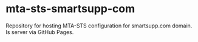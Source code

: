 # mta-sts-smartsupp-com
Repository for hosting MTA-STS configuration for smartsupp.com domain. Is server via GitHub Pages.
